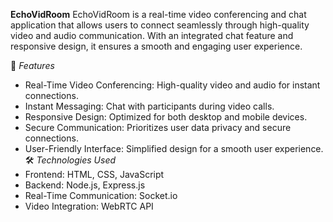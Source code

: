 **EchoVidRoom**
EchoVidRoom is a real-time video conferencing and chat application that allows users to connect seamlessly through high-quality video and audio communication. With an integrated chat feature and responsive design, it ensures a smooth and engaging user experience.

🌟 *Features*
   - Real-Time Video Conferencing: High-quality video and audio for instant connections.
   - Instant Messaging: Chat with participants during video calls.
   - Responsive Design: Optimized for both desktop and mobile devices.
   - Secure Communication: Prioritizes user data privacy and secure connections.
   - User-Friendly Interface: Simplified design for a smooth user experience.
🛠️ *Technologies Used*
   - Frontend: HTML, CSS, JavaScript
   - Backend: Node.js, Express.js
   - Real-Time Communication: Socket.io
   - Video Integration: WebRTC API
